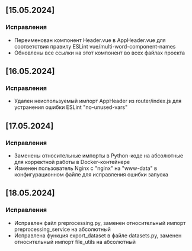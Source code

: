 ## [15.05.2024]
### Исправления
- Переименован компонент Header.vue в AppHeader.vue для соответствия правилу ESLint vue/multi-word-component-names
- Обновлены все ссылки на этот компонент во всех файлах проекта

## [16.05.2024]
### Исправления
- Удален неиспользуемый импорт AppHeader из router/index.js для устранения ошибки ESLint "no-unused-vars"

## [17.05.2024]
### Исправления
- Заменены относительные импорты в Python-коде на абсолютные для корректной работы в Docker-контейнере
- Изменен пользователь Nginx с "nginx" на "www-data" в конфигурационном файле для исправления ошибки запуска

## [18.05.2024]
### Исправления
- Исправлен файл preprocessing.py, заменен относительный импорт preprocessing_service на абсолютный
- Исправлена функция export_dataset в файле datasets.py, заменен относительный импорт file_utils на абсолютный
